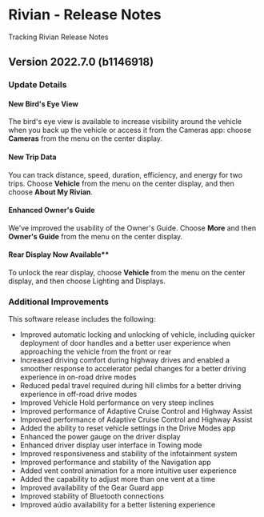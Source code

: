 # Rivian - Release Notes
Tracking Rivian Release Notes

## Version 2022.7.0 (b1146918)

### Update Details

#### New Bird's Eye View
The bird's eye view is available to increase visibility around the vehicle when you back up the vehicle or access it from
the Cameras app: choose **Cameras** from the menu on the center display.

#### New Trip Data
You can track distance, speed, duration, efficiency, and energy for two trips. Choose **Vehicle** from the menu on the center display, and then choose **About My Rivian**.

#### Enhanced Owner's Guide
We've improved the usability of the Owner's Guide. Choose **More** and then **Owner's Guide** from the menu on the center display.

#### Rear Display Now Available**
To unlock the rear display, choose **Vehicle** from the menu on the center display, and then choose Lighting and Displays.

### Additional Improvements
This software release includes the following:
* Improved automatic locking and unlocking of vehicle, including quicker deployment of door handles and a better user experience when approaching the vehicle from the front or rear
* Increased driving comfort during highway drives and enabled a smoother response to accelerator pedal changes for a better driving experience in on-road drive modes
* Reduced pedal travel required during hill climbs for a better driving experience in off-road drive modes
* Improved Vehicle Hold performance on very steep inclines
* Improved performance of Adaptive Cruise Control and Highway Assist
* Improved performance of Adaptive Cruise Control and Highway Assist
* Added the ability to reset vehicle settings in the Drive Modes app
* Enhanced the power gauge on the driver display
* Enhanced driver display user interface in Towing mode
* Improved responsiveness and stability of the infotainment system
* Improved performance and stability of the Navigation app
* Added vent control animation for a more intuitive user experience
* Added the capability to adjust more than one vent at a time
* Improved availability of the Gear Guard app
* Improved stability of Bluetooth connections
* Improved aúdio availability for a better listening experience
